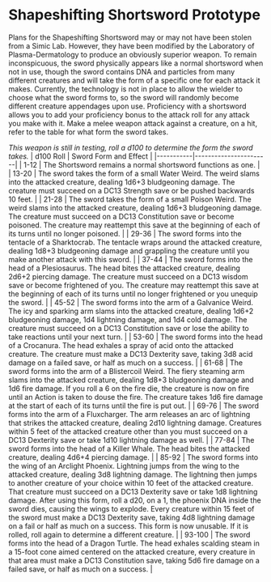 # Shapeshifting Shortsword Prototype

Plans for the Shapeshifting Shortsword may or may not have been stolen from a Simic Lab. However, they have been modified by the Laboratory of Plasma-Dermatology to produce an obviously superior weapon. To remain inconspicuous, the sword physically appears like a normal shortsword when not in use, though the sword contains DNA and particles from many different creatures and will take the form of a specific one for each attack it makes. Currently, the technology is not in place to allow the wielder to choose what the sword forms to, so the sword will randomly become different creature appendages upon use. Proficiency with a shortsword allows you to add your proficiency bonus to the attack roll for any attack you make with it. Make a melee weapon attack against a creature, on a hit, refer to the table for what form the sword takes.

*This weapon is still in testing, roll a d100 to determine the form the sword takes.*
| d100 Roll | Sword Form and Effect |
|-----------|-----------------------|
| 1-12 | The Shortsword remains a normal shortsword functions as one. |
| 13-20 | The sword takes the form of a small Water Weird. The weird slams into the attacked creature, dealing 1d6+3 bludgeoning damage. The creature must succeed on a DC13 Strength save or be pushed backwards 10 feet. |
| 21-28 | The sword takes the form of a small Poison Weird. The weird slams into the attacked creature, dealing 1d6+3 bludgeoning damage. The creature must succeed on a DC13 Constitution save or become poisoned. The creature may reattempt this save at the beginning of each of its turns until no longer poisoned. |
| 29-36 | The sword forms into the tentacle of a Sharktocrab. The tentacle wraps around the attacked creature, dealing 1d8+3 bludgeoning damage and grappling the creature until you make another attack with this sword. |
| 37-44 | The sword forms into the head of a Plesiosaurus. The head bites the attacked creature, dealing 2d6+2 piercing damage. The creature must succeed on a DC13 wisdom save or become frightened of you. The creature may reattempt this save at the beginning of each of its turns until no longer frightened or you unequip the sword. |
| 45-52 | The sword forms into the arm of a Galvanice Weird. The icy and sparking arm slams into the attacked creature, dealing 1d6+2 bludgeoning damage, 1d4 lightning damage, and 1d4 cold damage. The creature must succeed on a DC13 Constitution save or lose the ability to take reactions until your next turn. |
| 53-60 | The sword forms into the head of a Crocanura. The head exhales a spray of acid onto the attacked creature. The creature must make a DC13 Dexterity save, taking 3d8 acid damage on a failed save, or half as much on a success. |
| 61-68 | The sword forms into the arm of a Blistercoil Weird. The fiery steaming arm slams into the attacked creature, dealing 1d8+3 bludgeoning damage and 1d6 fire damage. If you roll a 6 on the fire die, the creature is now on fire until an Action is taken to douse the fire. The creature takes 1d6 fire damage at the start of each of its turns until the fire is put out. |
| 69-76 | The sword forms into the arm of a Fluxcharger. The arm releases an arc of lightning that strikes the attacked creature, dealing 2d10 lightning damage. Creatures within 5 feet of the attacked creature other than you must succeed on a DC13 Dexterity save or take 1d10 lightning damage as well. |
| 77-84 | The sword forms into the head of a Killer Whale. The head bites the attacked creature, dealing 4d6+4 piercing damage. |
| 85-92 | The sword forms into the wing of an Arclight Phoenix. Lightning jumps from the wing to the attacked creature, dealing 3d8 lightning damage. The lightning then jumps to another creature of your choice within 10 feet of the attacked creature. That creature must succeed on a DC13 Dexterity save or take 1d8 lightning damage. After using this form, roll a d20, on a 1, the phoenix DNA inside the sword dies, causing the wings to explode. Every creature within 15 feet of the sword must make a DC13 Dexterity save, taking 4d8 lightning damage on a fail or half as much on a success. This form is now unusable. If it is rolled, roll again to determine a different creature. |
| 93-100 | The sword forms into the head of a Dragon Turtle. The head exhales scalding steam in a 15-foot cone aimed centered on the attacked creature, every creature in that area must make a DC13 Constitution save, taking 5d6 fire damage on a failed save, or half as much on a success. |
